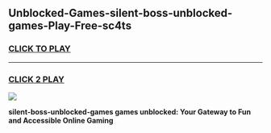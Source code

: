 
## Unblocked-Games-silent-boss-unblocked-games-Play-Free-sc4ts
<h3>
<a href="https://premium76.site?title=silent-boss-unblocked-games&ref=21A">CLICK TO PLAY</a></h3>
<hr>

<h3>
<a href="https://premium76.site?title=silent-boss-unblocked-games&ref=21A">CLICK 2 PLAY</a>
  
</h3>

<a href="https://premium76.site?title=silent-boss-unblocked-games&ref=21A"><img src="https://clearcache.store/games.png"></a>


**silent-boss-unblocked-games games unblocked: Your Gateway to Fun and Accessible Online Gaming**
